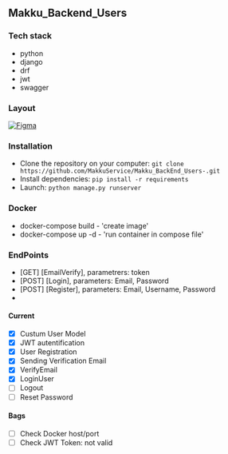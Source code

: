 ## Makku_Backend_Users

### Tech stack
- python
- django
- drf
- jwt
- swagger

### Layout

[![Figma](https://img.shields.io/badge/-Figma-black?style=flat-square&logo=figma)](https://www.figma.com/file/K6vy2Ewmb2hSN9bxOFnNGk/makku?node-id=1%3A2&t=JR3orsm7mB3LZErE-0)

### Installation

- Clone the repository on your computer: `git clone https://github.com/MakkuService/Makku_BackEnd_Users-.git`
- Install dependencies: `pip install -r requirements`
- Launch: `python manage.py runserver`

### Docker

- docker-compose build - 'create image'
- docker-compose up -d - 'run container in compose file'

### EndPoints

- [GET] [EmailVerify], parametrers: token
- [POST] [Login], parameters: Email, Password
- [POST] [Register], parameters: Email, Username, Password
- 

#### Current 
- [X] Custum User Model
- [X] JWT autentification
- [X] User Registration
- [X] Sending Verification Email
- [X] VerifyEmail
- [X] LoginUser
- [ ] Logout
- [ ] Reset Password

#### Bags
- [ ] Check Docker host/port
- [ ] Check JWT Token: not valid
